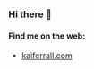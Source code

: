 ### Hi there 👋

<h4>Find me on the web:</h4>
<ul>
  <li>
    <a href="http://kaiferrall.com" target="_blank">kaiferrall.com</a>
  </li>
</ul>
<br />

